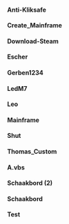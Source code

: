 #### Anti-Kliksafe
#### Create_Mainframe
#### Download-Steam
#### Escher
#### Gerben1234
#### LedM7
#### Leo
#### Mainframe
#### Shut
#### Thomas_Custom
#### A.vbs
#### Schaakbord (2)
#### Schaakbord
#### Test

